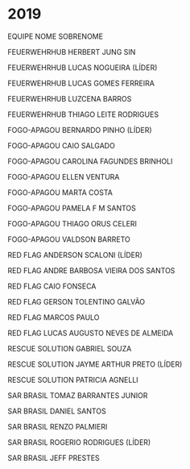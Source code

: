# 2019

EQUIPE      	NOME 	    SOBRENOME

FEUERWEHRHUB	HERBERT JUNG	SIN

FEUERWEHRHUB	LUCAS	NOGUEIRA (LÍDER)

FEUERWEHRHUB	LUCAS	GOMES FERREIRA

FEUERWEHRHUB	LUZCENA	BARROS

FEUERWEHRHUB	THIAGO	LEITE RODRIGUES

FOGO-APAGOU	BERNARDO	PINHO (LÍDER)

FOGO-APAGOU	CAIO	SALGADO

FOGO-APAGOU	CAROLINA	FAGUNDES BRINHOLI

FOGO-APAGOU	ELLEN	VENTURA

FOGO-APAGOU	MARTA	COSTA

FOGO-APAGOU	PAMELA F M	SANTOS

FOGO-APAGOU	THIAGO	ORUS CELERI

FOGO-APAGOU	VALDSON	BARRETO

RED FLAG	ANDERSON	SCALONI (LÍDER)

RED FLAG	ANDRE 	BARBOSA VIEIRA DOS SANTOS

RED FLAG	CAIO	FONSECA

RED FLAG	GERSON TOLENTINO	GALVÃO

RED FLAG	MARCOS	PAULO

RED FLAG	LUCAS	AUGUSTO NEVES DE ALMEIDA

RESCUE SOLUTION	GABRIEL 	SOUZA

RESCUE SOLUTION	JAYME	ARTHUR PRETO (LÍDER)

RESCUE SOLUTION	PATRICIA	AGNELLI

SAR BRASIL	TOMAZ	BARRANTES JUNIOR

SAR BRASIL	DANIEL	SANTOS

SAR BRASIL	RENZO	PALMIERI

SAR BRASIL	ROGERIO	RODRIGUES (LÍDER)

SAR BRASIL	JEFF	PRESTES
